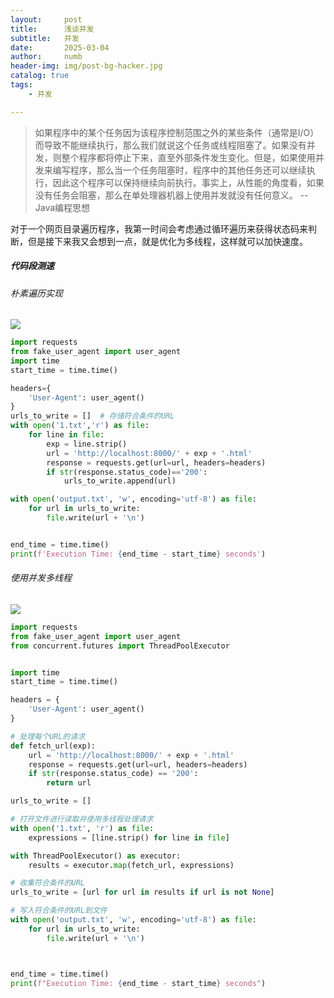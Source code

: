 ```yaml
---
layout:     post
title:      浅谈并发
subtitle:   并发
date:       2025-03-04
author:     numb
header-img: img/post-bg-hacker.jpg
catalog: true
tags:
    - 并发

---
```


>  如果程序中的某个任务因为该程序控制范围之外的某些条件（通常是I/O）而导致不能继续执行，那么我们就说这个任务或线程阻塞了。如果没有并发，则整个程序都将停止下来，直至外部条件发生变化。但是，如果使用并发来编写程序，那么当一个任务阻塞时，程序中的其他任务还可以继续执行，因此这个程序可以保持继续向前执行。事实上，从性能的角度看，如果没有任务会阻塞，那么在单处理器机器上使用并发就没有任何意义。 --Java编程思想


对于一个网页目录遍历程序，我第一时间会考虑通过循环遍历来获得状态码来判断，但是接下来我又会想到一点，就是优化为多线程，这样就可以加快速度。

##### 代码段测速

###### 朴素遍历实现

<img src="https://numb74.github.io/img/no_threaded.png">

```python
import requests
from fake_user_agent import user_agent
import time
start_time = time.time()

headers={
    'User-Agent': user_agent()
}
urls_to_write = []  # 存储符合条件的URL
with open('1.txt','r') as file:
    for line in file:
        exp = line.strip()
        url = 'http://localhost:8000/' + exp + '.html'
        response = requests.get(url=url, headers=headers)
        if str(response.status_code)=='200':
            urls_to_write.append(url)

with open('output.txt', 'w', encoding='utf-8') as file:
    for url in urls_to_write:
        file.write(url + '\n')


end_time = time.time()
print(f'Execution Time: {end_time - start_time} seconds')

```

###### 使用并发多线程

<img src="https://numb74.github.io/img/thread.png">

```python
import requests
from fake_user_agent import user_agent
from concurrent.futures import ThreadPoolExecutor


import time
start_time = time.time()

headers = {
    'User-Agent': user_agent()
}

# 处理每个URL的请求
def fetch_url(exp):
    url = 'http://localhost:8000/' + exp + '.html'
    response = requests.get(url=url, headers=headers)
    if str(response.status_code) == '200':
        return url

urls_to_write = []

# 打开文件进行读取并使用多线程处理请求
with open('1.txt', 'r') as file:
    expressions = [line.strip() for line in file]

with ThreadPoolExecutor() as executor:
    results = executor.map(fetch_url, expressions)

# 收集符合条件的URL
urls_to_write = [url for url in results if url is not None]

# 写入符合条件的URL到文件
with open('output.txt', 'w', encoding='utf-8') as file:
    for url in urls_to_write:
        file.write(url + '\n')



end_time = time.time()
print(f"Execution Time: {end_time - start_time} seconds")

```

